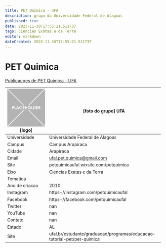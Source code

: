 ```yaml
---
title: PET Quimica - UFA
description: grupo da Universidade Federal de Alagoas
published: true
date: 2023-11-30T17:55:21.511737
tags: Ciencias Exatas e da Terra
editor: markdown
dateCreated: 2023-11-30T17:55:21.511737
---
```


# PET Quimica

[Publicacoes de PET Quimica - UFA](/atividade/71PETQuimicaUFA/feed.md)

| ![placeholder.png](/placeholder.png) [logo] | [foto do grupo] UFA         |
| ------------------------------------------- | ------------------------------------------------- |
| Universidade                                | Universidade Federal de Alagoas      |
| Campus                                      | Campus Arapiraca            |
| Cidade                                      | Arapiraca             |
| Email                                       | ufal.pet.quimica@gmail.com             |
| Site                                        | petquimicaufal.wixsite.com/petquimica              |
| Eixo                                        | Ciencias Exatas e da Terra              |
| Tematica                                    |           |
| Ano de criacao                              | 2010        |
| Instagram                                   | https-//instagram.com/petquimicaufal         |
| Facebook                                    | https-//facebook.com/petquimicaufal          |
| Twitter                                     | nan           |
| YouTube                                     | nan           |
| Contato                                     | nan         |
| Estado                                      |  AL            |
| Site                                        | ufal.br/estudante/graduacao/programas/educacao-tutorial-pet/pet-quimica |
